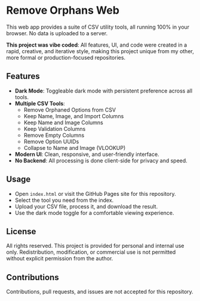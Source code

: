 # Remove Orphans Web

This web app provides a suite of CSV utility tools, all running 100% in your browser. No data is uploaded to a server.

**This project was vibe coded**: All features, UI, and code were created in a rapid, creative, and iterative style, making this project unique from my other, more formal or production-focused repositories.

## Features
- **Dark Mode**: Toggleable dark mode with persistent preference across all tools.
- **Multiple CSV Tools**:
  - Remove Orphaned Options from CSV
  - Keep Name, Image, and Import Columns
  - Keep Name and Image Columns
  - Keep Validation Columns
  - Remove Empty Columns
  - Remove Option UUIDs
  - Collapse to Name and Image (VLOOKUP)
- **Modern UI**: Clean, responsive, and user-friendly interface.
- **No Backend**: All processing is done client-side for privacy and speed.

## Usage
- Open `index.html` or visit the GitHub Pages site for this repository.
- Select the tool you need from the index.
- Upload your CSV file, process it, and download the result.
- Use the dark mode toggle for a comfortable viewing experience.

## License
All rights reserved. This project is provided for personal and internal use only. Redistribution, modification, or commercial use is not permitted without explicit permission from the author.

## Contributions
Contributions, pull requests, and issues are not accepted for this repository.
